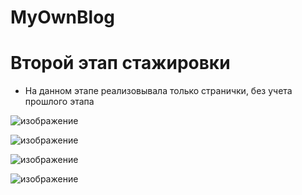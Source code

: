 # MyOwnBlog
# Второй этап стажировки
* На данном этапе реализовывала только странички, без учета прошлого этапа


 ![изображение](https://github.com/mispansk/MyOwnBlog/assets/104310287/42b7a8ff-4414-46cd-a5d8-cef556eeb7c3)

![изображение](https://github.com/mispansk/MyOwnBlog/assets/104310287/dfee609c-8530-4663-ac5f-a6d1f35b179d)

![изображение](https://github.com/mispansk/MyOwnBlog/assets/104310287/07353e56-4dfa-4f15-9a9d-b0319b0a397a)

![изображение](https://github.com/mispansk/MyOwnBlog/assets/104310287/ddfefd5f-aded-4667-abc7-369b739e8210)


